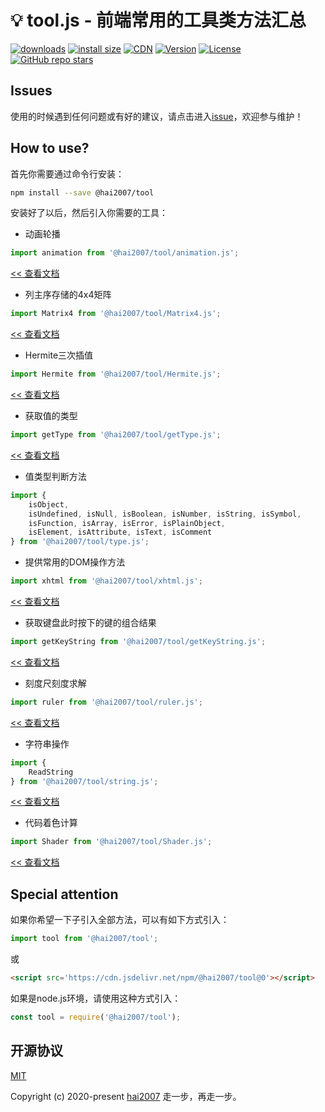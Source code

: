# 💡 tool.js - 前端常用的工具类方法汇总

<p>
  <a href="https://hai2007.gitee.io/npm-downloads?interval=7&packages=@hai2007/tool"><img src="https://img.shields.io/npm/dm/@hai2007/tool.svg" alt="downloads"></a>
  <a href="https://packagephobia.now.sh/result?p=@hai2007/tool"><img src="https://packagephobia.now.sh/badge?p=@hai2007/tool" alt="install size"></a>
  <a href="https://www.jsdelivr.com/package/npm/@hai2007/tool"><img src="https://data.jsdelivr.com/v1/package/npm/@hai2007/tool/badge" alt="CDN"></a>
  <a href="https://www.npmjs.com/package/@hai2007/tool"><img src="https://img.shields.io/npm/v/@hai2007/tool.svg" alt="Version"></a>
  <a href="https://github.com/hai2007/tool.js/blob/master/LICENSE"><img src="https://img.shields.io/npm/l/@hai2007/tool.svg" alt="License"></a>
  <a href="https://github.com/hai2007/tool.js" target='_blank'>
        <img alt="GitHub repo stars" src="https://img.shields.io/github/stars/hai2007/tool.js?style=social">
    </a>
</p>

## Issues
使用的时候遇到任何问题或有好的建议，请点击进入[issue](https://github.com/hai2007/tool.js/issues)，欢迎参与维护！

## How to use?
首先你需要通过命令行安装：

```bash
npm install --save @hai2007/tool
```

安装好了以后，然后引入你需要的工具：

- 动画轮播

```js
import animation from '@hai2007/tool/animation.js';
```

[<< 查看文档](./apis/animation.md)

- 列主序存储的4x4矩阵

```js
import Matrix4 from '@hai2007/tool/Matrix4.js';
```

[<< 查看文档](./apis/Matrix4.md)

- Hermite三次插值

```js
import Hermite from '@hai2007/tool/Hermite.js';
```

[<< 查看文档](./apis/Hermite.md)

- 获取值的类型

```js
import getType from '@hai2007/tool/getType.js';
```

[<< 查看文档](./apis/getType.md)

- 值类型判断方法

```js
import {
    isObject,
    isUndefined, isNull, isBoolean, isNumber, isString, isSymbol,
    isFunction, isArray, isError, isPlainObject,
    isElement, isAttribute, isText, isComment
} from '@hai2007/tool/type.js';
```

- 提供常用的DOM操作方法

```js
import xhtml from '@hai2007/tool/xhtml.js';
```

[<< 查看文档](./apis/xhtml.md)

- 获取键盘此时按下的键的组合结果

```js
import getKeyString from '@hai2007/tool/getKeyString.js';
```

[<< 查看文档](./apis/getKeyString.md)

- 刻度尺刻度求解

```js
import ruler from '@hai2007/tool/ruler.js';
```

[<< 查看文档](./apis/ruler.md)

- 字符串操作

```js
import {
    ReadString
} from '@hai2007/tool/string.js';
```

[<< 查看文档](./apis/string.md)

- 代码着色计算

```js
import Shader from '@hai2007/tool/Shader.js';
```

[<< 查看文档](./apis/Shader.md)

## Special attention

如果你希望一下子引入全部方法，可以有如下方式引入：

```js
import tool from '@hai2007/tool';
```

或

```html
<script src='https://cdn.jsdelivr.net/npm/@hai2007/tool@0'></script>
```

如果是node.js环境，请使用这种方式引入：

```js
const tool = require('@hai2007/tool');
```

开源协议
---------------------------------------
[MIT](https://github.com/hai2007/tool.js/blob/master/LICENSE)

Copyright (c) 2020-present [hai2007](https://hai2007.gitee.io/sweethome/) 走一步，再走一步。
